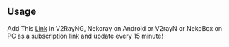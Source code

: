 <!-- USAGE -->
## Usage

Add This [Link](https://raw.githubusercontent.com/CrackBest2/V2ray-Config/refs/heads/main/config.txt) in V2RayNG, Nekoray on Android or V2rayN or NekoBox on PC as a subscription link and update every 15 minute!


